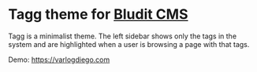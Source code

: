 # Tagg theme for [Bludit CMS](https://wwww.bludit.com)

Tagg is a minimalist theme. The left sidebar shows only the tags in the system and are highlighted when a user is browsing a page with that tags.

Demo: https://varlogdiego.com
